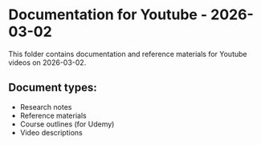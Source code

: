 # Documentation for Youtube - 2026-03-02

This folder contains documentation and reference materials for Youtube videos on 2026-03-02.

## Document types:
- Research notes
- Reference materials
- Course outlines (for Udemy)
- Video descriptions
